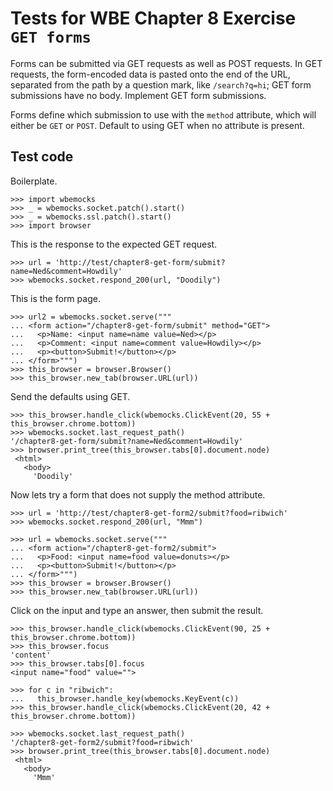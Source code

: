 Tests for WBE Chapter 8 Exercise `GET forms`
============================================

Forms can be submitted via GET requests as well as POST requests. In
GET requests, the form-encoded data is pasted onto the end of the URL,
separated from the path by a question mark, like `/search?q=hi`; GET
form submissions have no body. Implement GET form submissions.

Forms define which submission to use with the `method` attribute,
which will either be `GET` or `POST`. Default to using GET when no
attribute is present.

Test code
---------

Boilerplate.

    >>> import wbemocks
    >>> _ = wbemocks.socket.patch().start()
    >>> _ = wbemocks.ssl.patch().start()
    >>> import browser

This is the response to the expected GET request.

    >>> url = 'http://test/chapter8-get-form/submit?name=Ned&comment=Howdily'
    >>> wbemocks.socket.respond_200(url, "Doodily")

This is the form page.

    >>> url2 = wbemocks.socket.serve("""
    ... <form action="/chapter8-get-form/submit" method="GET">
    ...   <p>Name: <input name=name value=Ned></p>
    ...   <p>Comment: <input name=comment value=Howdily></p>
    ...   <p><button>Submit!</button></p>
    ... </form>""")
    >>> this_browser = browser.Browser()
    >>> this_browser.new_tab(browser.URL(url))

Send the defaults using GET.

    >>> this_browser.handle_click(wbemocks.ClickEvent(20, 55 + this_browser.chrome.bottom))
    >>> wbemocks.socket.last_request_path()
    '/chapter8-get-form/submit?name=Ned&comment=Howdily'
    >>> browser.print_tree(this_browser.tabs[0].document.node)
     <html>
       <body>
         'Doodily'

Now lets try a form that does not supply the method attribute.

    >>> url = 'http://test/chapter8-get-form2/submit?food=ribwich'
    >>> wbemocks.socket.respond_200(url, "Mmm")

    >>> url = wbemocks.socket.serve("""
    ... <form action="/chapter8-get-form2/submit">
    ...   <p>Food: <input name=food value=donuts></p>
    ...   <p><button>Submit!</button></p>
    ... </form>""")
    >>> this_browser = browser.Browser()
    >>> this_browser.new_tab(browser.URL(url))

Click on the input and type an answer, then submit the result.

    >>> this_browser.handle_click(wbemocks.ClickEvent(90, 25 + this_browser.chrome.bottom))
    >>> this_browser.focus
    'content'
    >>> this_browser.tabs[0].focus
    <input name="food" value="">

    >>> for c in "ribwich":
    ...   this_browser.handle_key(wbemocks.KeyEvent(c))
    >>> this_browser.handle_click(wbemocks.ClickEvent(20, 42 + this_browser.chrome.bottom))

    >>> wbemocks.socket.last_request_path()
    '/chapter8-get-form2/submit?food=ribwich'
    >>> browser.print_tree(this_browser.tabs[0].document.node)
     <html>
       <body>
         'Mmm'
